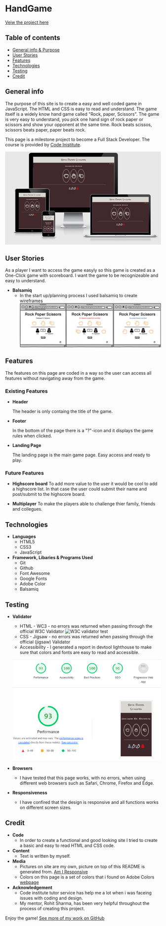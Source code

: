 # HandGame

[Veiw the project here](https://linushf.github.io/HandGame/)

## Table of contents
* [General info & Purpose](#general-info)
* [User Stories](#user-stories)
* [Features](#features)
* [Technologies](#technologies)
* [Testing](#testing)
* [Credit](#credit)


## General info

The purpose of this site is to create a easy and well coded game in JavaScript. The HTML and CSS is easy to read and understand. The game itself is a widely know hand game called "Rock, paper, Scissors". The game is very easy to understand, you pick one hand sign of rock paper or scissors and show your opponent at the same time. Rock beats scissos, scissors beats paper, paper beats rock.

This page is a milestone project to become a Full Stack Developer. The course is provided by [Code Inistitute](https://codeinstitute.net/).

![Responsice Mockup](assets/images/amiresp.png "Resonsive mockup picture")

## User Stories

As a player I want to access the game easyly so this game is created as a One-Click game with scoreboard. I want the game to be recognizeable and easy to understand. 

- __Balsamiq__
    - In the start up/planning process I used balsamiq to create wireframes
![wireframes](assets/images/wf1.png "Wireframes created in Balsamiq")

## Features
The features on this page are coded in a way so the user can access all features without navigating away from the game. 
### Existing Features

- __Header__

    The header is only containg the title of the game.
- __Footer__

    In the bottom of the page there is a "?"-icon and it displays the game rules when clicked. 

- __Landing Page__

    The landing page is the main game page. Easy access and ready to play.

### Future Features

- __Highscore board__
    To add more value to the user it would be cool to add a highscore list. In that case the user could submit their name and post/submit to the highscore board.

- __Multiplayer__
    To make the players able to challenge thier family, friends and collegues. 

## Technologies
- __Languages__
    - HTML5
    - CSS3
    - JavaScript
- __Framework, Libaries & Programs Used__
    - Git
    - Github
    - Font Awesome
    - Google Fonts
    - Adobe Color
    - Balsamiq

## Testing
- __Validator__
    - HTML - WC3 - no errors was returned when passing through the official W3C Validator
    ![W3C validator test](assets/images/W3c-html.png "W3C validator test")
    - CSS - Jigsaw - no errors was returned when passing through the official (jigsaw) Validator
    - Accessibility - I generated a report in devtool lighthouse to make sure that colors and fonts are easy to read and accessible.
    
    
    ![W3C validator test](assets/images/lighthouse.png "Lighthouse test")

- __Browsers__
    - I have tested that this page works, with no errors, when using different web browsers such as Safari, Chrome, Firefox and Edge. 
- __Responsiveness__ 
    - I have confired that the design is responsive and all functions works on different screen sizes. 

## Credit
- __Code__
    - In order to create a functional and good looking site I tried to create a basic and easy to read HTML and CSS code. 
- __Content__
    - Text is written by myself.
- __Media__
    - Pictures on site are my own, picture on top of this README is generated from. [Am I Responsive](http://ami.responsivedesign.is/)
    - Colors on this page is a set of colors that i found on Adobe Colors [webpage](https://color.adobe.com/ "Adobe Colors") 
- __Acknowledgement__
    - Code institute tutor service has help me a lot when i was faceing issues with coding and design.
    - My mentor, Rohit Sharma, has been very helpful throughout the process of creating this project. 

Enjoy the game!
[See more of my work on GitHub](https://www.github.com/linushf)
